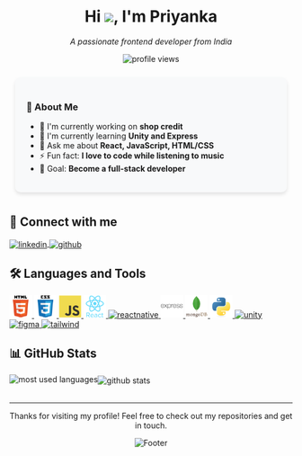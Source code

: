 <div align="center">
 
  
  # Hi <img src="https://raw.githubusercontent.com/MartinHeinz/MartinHeinz/master/wave.gif" width="30px">, I'm Priyanka
  
  <p><em>A passionate frontend developer from India</em></p>
  
  <p>
    <img src="https://komarev.com/ghpvc/?username=priyanka20067&label=Profile%20views&color=0e75b6&style=flat" alt="profile views" />
  </p>
</div>

<div style="display: flex; justify-content: center; align-items: center; flex-wrap: wrap;">
  <div style="background-color: #f8f9fa; border-radius: 10px; padding: 20px; margin: 10px; width: 100%; max-width: 800px; box-shadow: 0 4px 6px rgba(0, 0, 0, 0.1);">
    <h3>🚀 About Me</h3>
    <ul>
      <li>🔭 I'm currently working on <b>shop credit</b></li>
      <li>🌱 I'm currently learning <b>Unity and Express</b></li>
      <li>💬 Ask me about <b>React, JavaScript, HTML/CSS</b></li>
      <li>⚡ Fun fact: <b>I love to code while listening to music</b></li>
      <li>🎯 Goal: <b>Become a full-stack developer</b></li>
    </ul>
  </div>
</div>

## 🔗 Connect with me

<p align="left">
  <a href="https://www.linkedin.com/in/priyanka-am-7b95722a5" target="_blank">
    <img align="center" src="https://img.shields.io/badge/LinkedIn-0077B5?style=for-the-badge&logo=linkedin&logoColor=white" alt="linkedin" />
  </a>
  <a href="https://github.com/priyanka20067" target="_blank">
    <img align="center" src="https://img.shields.io/badge/GitHub-100000?style=for-the-badge&logo=github&logoColor=white" alt="github" />
  </a>
  <!-- Add more social badges from https://github.com/alexandresanlim/Badges4-README.md-Profile -->
</p>

## 🛠️ Languages and Tools

<p align="left">
  <a href="https://www.w3.org/html/" target="_blank" rel="noreferrer">
    <img src="https://raw.githubusercontent.com/devicons/devicon/master/icons/html5/html5-original-wordmark.svg" alt="html5" width="40" height="40"/>
  </a>
  <a href="https://www.w3schools.com/css/" target="_blank" rel="noreferrer">
    <img src="https://raw.githubusercontent.com/devicons/devicon/master/icons/css3/css3-original-wordmark.svg" alt="css3" width="40" height="40"/>
  </a>
  <a href="https://developer.mozilla.org/en-US/docs/Web/JavaScript" target="_blank" rel="noreferrer">
    <img src="https://raw.githubusercontent.com/devicons/devicon/master/icons/javascript/javascript-original.svg" alt="javascript" width="40" height="40"/>
  </a>
  <a href="https://reactjs.org/" target="_blank" rel="noreferrer">
    <img src="https://raw.githubusercontent.com/devicons/devicon/master/icons/react/react-original-wordmark.svg" alt="react" width="40" height="40"/>
  </a>
  <a href="https://reactnative.dev/" target="_blank" rel="noreferrer">
    <img src="https://reactnative.dev/img/header_logo.svg" alt="reactnative" width="40" height="40"/>
  </a>
  <a href="https://expressjs.com" target="_blank" rel="noreferrer">
    <img src="https://raw.githubusercontent.com/devicons/devicon/master/icons/express/express-original-wordmark.svg" alt="express" width="40" height="40"/>
  </a>
  <a href="https://www.mongodb.com/" target="_blank" rel="noreferrer">
    <img src="https://raw.githubusercontent.com/devicons/devicon/master/icons/mongodb/mongodb-original-wordmark.svg" alt="mongodb" width="40" height="40"/>
  </a>
  <a href="https://www.python.org" target="_blank" rel="noreferrer">
    <img src="https://raw.githubusercontent.com/devicons/devicon/master/icons/python/python-original.svg" alt="python" width="40" height="40"/>
  </a>
  <a href="https://unity.com/" target="_blank" rel="noreferrer">
    <img src="https://www.vectorlogo.zone/logos/unity3d/unity3d-icon.svg" alt="unity" width="40" height="40"/>
  </a>
  <a href="https://www.figma.com/" target="_blank" rel="noreferrer">
    <img src="https://www.vectorlogo.zone/logos/figma/figma-icon.svg" alt="figma" width="40" height="40"/>
  </a>
  <a href="https://tailwindcss.com/" target="_blank" rel="noreferrer">
    <img src="https://www.vectorlogo.zone/logos/tailwindcss/tailwindcss-icon.svg" alt="tailwind" width="40" height="40"/>
  </a>
</p>

## 📊 GitHub Stats

<div>
  <img align="left" src="https://github-readme-stats.vercel.app/api/top-langs?username=priyanka20067&show_icons=true&locale=en&layout=compact&theme=radical" alt="most used languages" />
</div>

<div>
  <img align="center" src="https://github-readme-stats.vercel.app/api?username=priyanka20067&show_icons=true&locale=en&theme=radical" alt="github stats" />
</div>

<br/>



---

<div align="center">
  <p>Thanks for visiting my profile! Feel free to check out my repositories and get in touch.</p>
  
  ![Footer](https://capsule-render.vercel.app/api?type=waving&color=gradient&height=100&section=footer)
</div>
